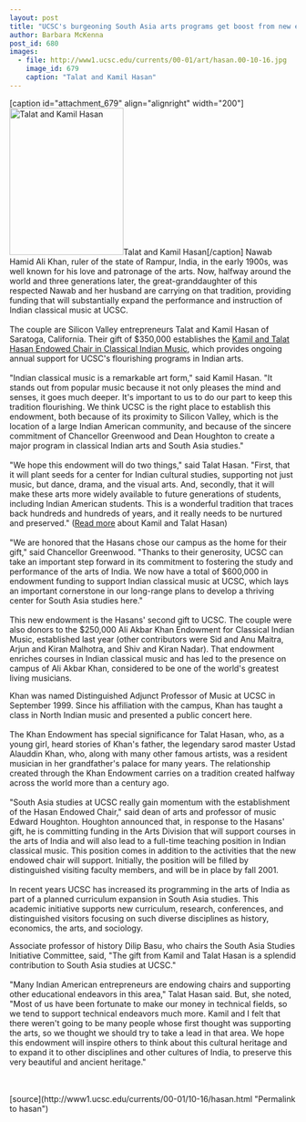 ```yaml
---
layout: post
title: "UCSC's burgeoning South Asia arts programs get boost from new endowment"
author: Barbara McKenna
post_id: 680
images:
  - file: http://www1.ucsc.edu/currents/00-01/art/hasan.00-10-16.jpg
    image_id: 679
    caption: "Talat and Kamil Hasan"
---
```


[caption id="attachment_679" align="alignright" width="200"]<a href="http://localhost/mysite/wp-content/uploads/2000/10/hasan.00-10-16.jpg"><img class="size-full wp-image-679" src="http://localhost/mysite/wp-content/uploads/2000/10/hasan.00-10-16.jpg" alt="Talat and Kamil Hasan" width="200" height="258" /></a>Talat and Kamil Hasan[/caption]
Nawab Hamid Ali Khan, ruler of the state of Rampur, India, in the early 1900s, was well known for his love and patronage of the arts. Now, halfway around the world and three generations later, the great-granddaughter of this respected Nawab and her husband are carrying on that tradition, providing funding that will substantially expand the performance and instruction of Indian classical music at UCSC.<br>
<br>
The couple are Silicon Valley entrepreneurs Talat and Kamil Hasan of Saratoga, California. Their gift of $350,000 establishes the <a href="http://arts.ucsc.edu/hasan/welcome">Kamil and Talat Hasan Endowed Chair in Classical Indian Music</a>, which provides ongoing annual support for UCSC's flourishing programs in Indian arts.<br>
<br>
"Indian classical music is a remarkable art form," said Kamil Hasan. "It stands out from popular music because it not only pleases the mind and senses, it goes much deeper. It's important to us to do our part to keep this tradition flourishing. We think UCSC is the right place to establish this endowment, both because of its proximity to Silicon Valley, which is the location of a large Indian American community, and because of the sincere commitment of Chancellor Greenwood and Dean Houghton to create a major program in classical Indian arts and South Asia studies."<br>
<br>
"We hope this endowment will do two things," said Talat Hasan. "First, that it will plant seeds for a center for Indian cultural studies, supporting not just music, but dance, drama, and the visual arts. And, secondly, that it will make these arts more widely available to future generations of students, including Indian American students. This is a wonderful tradition that traces back hundreds and hundreds of years, and it really needs to be nurtured and preserved." (<a href="hasan.bio.html">Read more</a> about Kamil and Talat Hasan)<br>
<br>
"We are honored that the Hasans chose our campus as the home for their gift," said Chancellor Greenwood. "Thanks to their generosity, UCSC can take an important step forward in its commitment to fostering the study and performance of the arts of India. We now have a total of $600,000 in endowment funding to support Indian classical music at UCSC, which lays an important cornerstone in our long-range plans to develop a thriving center for South Asia studies here."<br>
<br>
This new endowment is the Hasans' second gift to UCSC. The couple were also donors to the $250,000 Ali Akbar Khan Endowment for Classical Indian Music, established last year (other contributors were Sid and Anu Maitra, Arjun and Kiran Malhotra, and Shiv and Kiran Nadar). That endowment enriches courses in Indian classical music and has led to the presence on campus of Ali Akbar Khan, considered to be one of the world's greatest living musicians.
<p>
  Khan was named Distinguished Adjunct Professor of Music at UCSC in September 1999. Since his affiliation with the campus, Khan has taught a class in North Indian music and presented a public concert here.<br>
  <br>
  The Khan Endowment has special significance for Talat Hasan, who, as a young girl, heard stories of Khan's father, the legendary sarod master Ustad Alauddin Khan, who, along with many other famous artists, was a resident musician in her grandfather's palace for many years. The relationship created through the Khan Endowment carries on a tradition created halfway across the world more than a century ago.<br>
  <br>
  "South Asia studies at UCSC really gain momentum with the establishment of the Hasan Endowed Chair," said dean of arts and professor of music Edward Houghton. Houghton announced that, in response to the Hasans' gift, he is committing funding in the Arts Division that will support courses in the arts of India and will also lead to a full-time teaching position in Indian classical music. This position comes in addition to the activities that the new endowed chair will support. Initially, the position will be filled by distinguished visiting faculty members, and will be in place by fall 2001.<br>
  <br>
  In recent years UCSC has increased its programming in the arts of India as part of a planned curriculum expansion in South Asia studies. This academic initiative supports new curriculum, research, conferences, and distinguished visitors focusing on such diverse disciplines as history, economics, the arts, and sociology.
</p>
<p>
  Associate professor of history Dilip Basu, who chairs the South Asia Studies Initiative Committee, said, "The gift from Kamil and Talat Hasan is a splendid contribution to South Asia studies at UCSC."<br>
  <br>
  "Many Indian American entrepreneurs are endowing chairs and supporting other educational endeavors in this area," Talat Hasan said. But, she noted, "Most of us have been fortunate to make our money in technical fields, so we tend to support technical endeavors much more. Kamil and I felt that there weren't going to be many people whose first thought was supporting the arts, so we thought we should try to take a lead in that area. We hope this endowment will inspire others to think about this cultural heritage and to expand it to other disciplines and other cultures of India, to preserve this very beautiful and ancient heritage."<br>
  <br>
  <br>

</p>
[source](http://www1.ucsc.edu/currents/00-01/10-16/hasan.html "Permalink to hasan")
